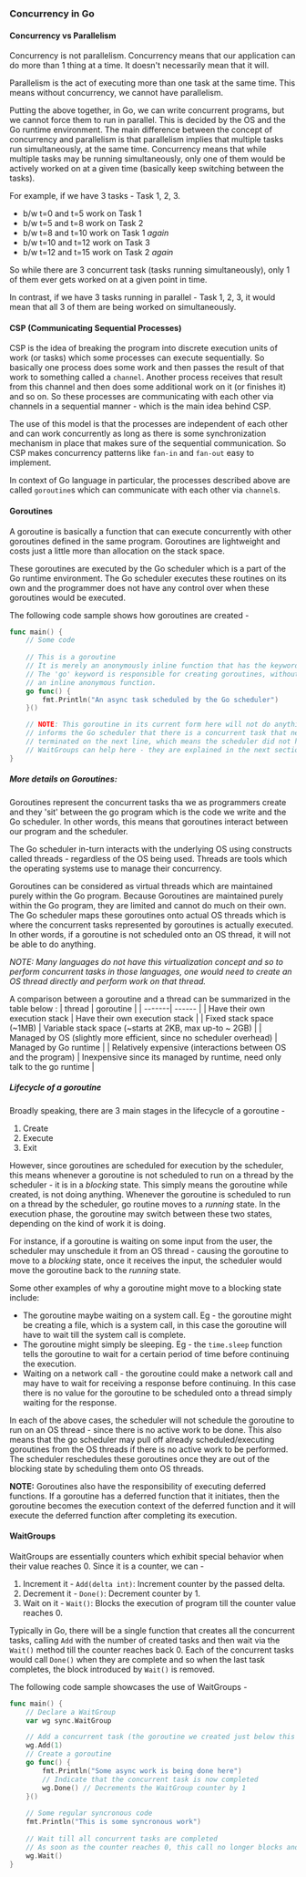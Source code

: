 ### Concurrency in Go
#### Concurrency vs Parallelism
Concurrency is not parallelism. Concurrency means that our application can do more than 1 thing at a time. It doesn't necessarily mean that it will. 

Parallelism is the act of executing more than one task at the same time. This means without concurrency, we cannot have parallelism.

Putting the above together, in Go, we can write concurrent programs, but we cannot force them to run in parallel. This is decided by the OS and the Go runtime environment.
The main difference between the concept of concurrency and parallelism is that parallelism implies that multiple tasks run simultaneously, at the same time. Concurrency means that while multiple tasks may be running simultaneously, only one of them would be actively worked on at a given time (basically keep switching between the tasks). 

For example, if we have 3 tasks - Task 1, 2, 3. 
 - b/w t=0 and t=5 work on Task 1
 - b/w t=5 and t=8 work on Task 2
 - b/w t=8 and t=10 work on Task 1 *again*
 - b/w t=10 and t=12 work on Task 3
 - b/w t=12 and t=15 work on Task 2 *again*

 So while there are 3 concurrent task (tasks running simultaneously), only 1 of them ever gets worked on at a given point in time. 

 In contrast, if we have 3 tasks running in parallel - Task 1, 2, 3, it would mean that all 3 of them are being worked on simultaneously.

#### CSP (Communicating Sequential Processes)
CSP is the idea of breaking the program into discrete execution units of work (or tasks) which some processes can execute sequentially. So basically one process does some work and then passes the result of that work to something called a `channel`. 
Another process receives that result from this channel and then does some additional work on it (or finishes it) and so on. So these processes are communicating with each other via channels in a sequential manner - which is the main idea behind CSP.

The use of this model is that the processes are independent of each other and can work concurrently as long as there is some synchronization mechanism in place that makes sure of the sequential communication. So CSP makes concurrency patterns like `fan-in`
and `fan-out` easy to implement.

In context of Go language in particular, the processes described above are called `goroutine`s which can communicate with each other via `channel`s.

#### Goroutines
A goroutine is basically a function that can execute concurrently with other goroutines defined in the same program. Goroutines are lightweight and costs just a little more than allocation on the stack space. 

These goroutines are executed by the Go scheduler which is a part of the Go runtime environment. The Go scheduler executes these routines on its own and the programmer does not have any control over when these goroutines would be executed.

The following code sample shows how goroutines are created -
```go
func main() {
    // Some code
    
    // This is a goroutine
    // It is merely an anonymously inline function that has the keyword 'go' in before the 'func' keyword.
    // The 'go' keyword is responsible for creating goroutines, without the go keyword, this would just be
    // an inline anonymous function.
    go func() {
        fmt.Println("An async task scheduled by the Go scheduler")
    }()

    // NOTE: This goroutine in its current form here will not do anything. This is because declaring it here just
    // informs the Go scheduler that there is a concurrent task that needs to be performed, but the program gets
    // terminated on the next line, which means the scheduler did not have any time to execute this goroutine.
    // WaitGroups can help here - they are explained in the next section.
}
```

##### More details on Goroutines:

Goroutines represent the concurrent tasks tha we as programmers create and they 'sit' between the go program which is the code we write and the Go scheduler. In other words, this means that goroutines interact between our program and the scheduler.

The Go scheduler in-turn interacts with the underlying OS using constructs called threads - regardless of the OS being used. 
Threads are tools which the operating systems use to manage their concurrency.

Goroutines can be considered as virtual threads which are maintained purely within the Go program. 
Because Goroutines are maintained purely within the Go program, they are limited and cannot do much on their own.
The Go scheduler maps these goroutines onto actual OS threads which is where the concurrent tasks represented by goroutines is actually executed. In other words, if a goroutine is not scheduled onto an OS thread, it will not be able to do anything.

*NOTE: Many languages do not have this virtualization concept and so to perform concurrent tasks in those languages, one would need to create an OS thread directly and perform work on that thread.*

A comparison between a goroutine and a thread can be summarized in the table below :
| thread  | goroutine |
| -------| ------ |
| Have their own execution stack | Have their own execution stack |
| Fixed stack space (~1MB) | Variable stack space (~starts at 2KB, max up-to ~ 2GB) |
| Managed by OS (slightly more efficient, since no scheduler overhead) | Managed by Go runtime |
| Relatively expensive (interactions between OS and the program) | Inexpensive since its managed by runtime, need only talk to the go runtime |

##### Lifecycle of a goroutine

Broadly speaking, there are 3 main stages in the lifecycle of a goroutine - 
1. Create
2. Execute
3. Exit

However, since goroutines are scheduled for execution by the scheduler, this means whenever a goroutine is not scheduled to run on a thread by the scheduler - it is in a *blocking* state. This simply means the goroutine while created, is not doing anything.
Whenever the goroutine is scheduled to run on a thread by the scheduler, go routine moves to a *running* state. In the execution phase, the goroutine may switch between these two states, depending on the kind of work it is doing. 

For instance, if a goroutine is waiting on some input from the user, the scheduler may unschedule it from an OS thread - causing the goroutine to move to a *blocking* state, once it receives the input, the scheduler would move the goroutine back to the *running* state.

Some other examples of why a goroutine might move to a blocking state include: 
 - The goroutine maybe waiting on a system call. Eg - the goroutine might be creating a file, which is a system call, in this case the goroutine will have to wait till the system call is complete. 
 - The goroutine might simply be sleeping. Eg - the `time.sleep` function tells the goroutine to wait for a certain period of time before continuing the execution.
 - Waiting on a network call - the goroutine could make a network call and may have to wait for receiving a response before continuing. In this case there is no value for the goroutine to be scheduled onto a thread simply waiting for the response.

In each of the above cases, the scheduler will not schedule the goroutine to run on an OS thread - since there is no active work to be done. This also means that the go scheduler may pull off already scheduled/executing goroutines from the OS threads if there is no active work to be performed. The scheduler reschedules these goroutines once they are out of the blocking state by scheduling them onto OS threads.


**NOTE:** Goroutines also have the responsibility of executing deferred functions. If a goroutine has a deferred function that it initiates, then the goroutine becomes the execution context of the deferred function and it will execute the deferred function after completing its execution.

#### WaitGroups
WaitGroups are essentially counters which exhibit special behavior when their value reaches 0. Since it is a counter, we can - 
1. Increment it - `Add(delta int)`: Increment counter by the passed delta.
2. Decrement it - `Done()`: Decrement counter by 1.
3. Wait on it - `Wait()`: Blocks the execution of program till the counter value reaches 0.

Typically in Go, there will be a single function that creates all the concurrent tasks, calling `Add` with the number of created tasks and then wait via the `Wait()` method till the counter reaches back 0. Each of the concurrent tasks would call `Done()` when they are complete and so when the last task completes, the block introduced by `Wait()` is removed.

The following code sample showcases the use of WaitGroups - 
```go
func main() {
    // Declare a WaitGroup
    var wg sync.WaitGroup

    // Add a concurrent task (the goroutine we created just below this line represents a concurrent task)
    wg.Add(1)
    // Create a goroutine
    go func() {
        fmt.Println("Some async work is being done here")
        // Indicate that the concurrent task is now completed
        wg.Done() // Decrements the WaitGroup counter by 1
    }()
    
    // Some regular syncronous code 
    fmt.Println("This is some syncronous work")
    
    // Wait till all concurrent tasks are completed
    // As soon as the counter reaches 0, this call no longer blocks and the execution is resumed.
    wg.Wait()
}
```
